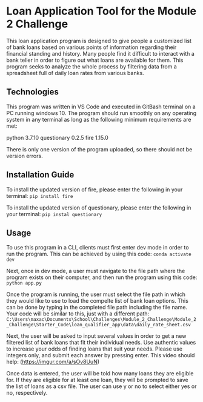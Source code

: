 # Loan Application Tool for the Module 2 Challenge

This loan application program is designed to give people a customized list of bank loans based on various points of information regarding their financial standing and history. 
Many people find it difficult to interact with a bank teller in order to figure out what loans are available for them. This program seeks to analyze the whole process by filtering data from a spreadsheet full of daily loan rates from various banks.

## Technologies

This program was written in VS Code and executed in GitBash terminal on a PC running windows 10. The program should run smoothly on any operating system in any terminal as long as the following minimum requirements are met:

python 3.7.10
questionary 0.2.5
fire 1.15.0

There is only one version of the program uploaded, so there should not be version errors. 

## Installation Guide

To install the updated version of fire, please enter the following in your terminal:
```pip install fire```

To install the updated version of questionary, please enter the following in your terminal:
```pip instal questionary```

## Usage

To use this program in a CLI, clients must first enter dev mode in order to run the program. This can be achieved by using this code:
```conda activate dev```

Next, once in dev mode, a user must navigate to the file path where the program exists on their computer, and then run the program using this code:
```python app.py```

Once the program is running, the user must select the file path in which they would like to use to load the compelte list of bank loan options. This can be done by typing in the completed file path including the file name. Your code will be similar to this, just with a different path:
```C:\Users\maxac\Documents\School\Challenges\Module_2_Challenge\Module_2_Challenge\Starter_Code\loan_qualifier_app\data\daily_rate_sheet.csv```

Next, the user will be asked to input several values in order to get a new filtered list of bank loans that fit their individual needs. Use authentic values to increase your odds of finding loans that suit your needs. Please use integers only, and submit each answer by pressing enter. This video should help:
(<https://imgur.com/a/sOv8UuN>)

Once data is entered, the user will be told how many loans they are eligible for. If they are eligible for at least one loan, they will be prompted to save the list of loans as a csv file. The user can use y or no to select either yes or no, respectively. 